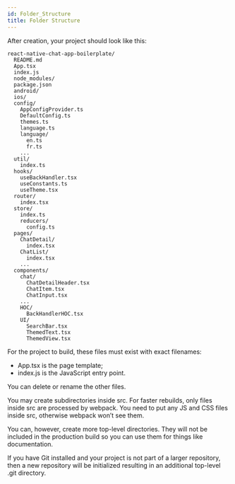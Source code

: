 ```yaml
---
id: Folder_Structure
title: Folder Structure
---
```


After creation, your project should look like this:

```
react-native-chat-app-boilerplate/
  README.md
  App.tsx
  index.js
  node_modules/
  package.json
  android/
  ios/
  config/
    AppConfigProvider.ts
    DefaultConfig.ts
    themes.ts
    language.ts
    language/
      en.ts
      fr.ts
    ...
  util/
    index.ts
  hooks/
    useBackHandler.tsx
    useConstants.ts
    useTheme.tsx
  router/
    index.tsx
  store/
    index.ts
    reducers/
      config.ts
  pages/
    ChatDetail/
      index.tsx
    ChatList/
      index.tsx
    ...
  components/
    chat/
      ChatDetailHeader.tsx
      ChatItem.tsx
      ChatInput.tsx
    ...
    HOC/
      BackHandlerHOC.tsx
    UI/
      SearchBar.tsx
      ThemedText.tsx
      ThemedView.tsx
```

For the project to build, these files must exist with exact filenames:

* App.tsx is the page template;
* index.js is the JavaScript entry point.

You can delete or rename the other files.

You may create subdirectories inside src. For faster rebuilds, only files inside src are processed by webpack. You need to put any JS and CSS files inside src, otherwise webpack won’t see them.

You can, however, create more top-level directories. They will not be included in the production build so you can use them for things like documentation.

If you have Git installed and your project is not part of a larger repository, then a new repository will be initialized resulting in an additional top-level .git directory.
